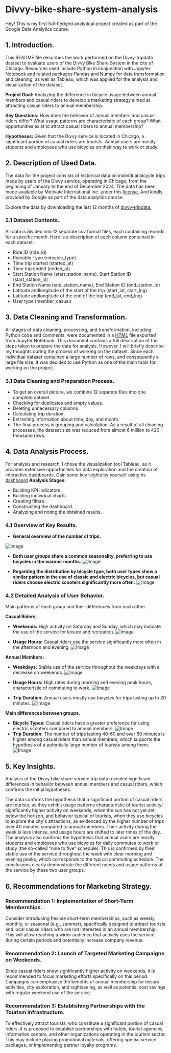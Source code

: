 # Divvy-bike-share-system-analysis
Hey! This is my first full-fledged analytical project created as part of the Google Data Analytics course.
## 1. Introduction.

This README file describes the work performed on the Divvy-tripdata dataset to evaluate users of the Divvy Bike Share System in the city of Chicago. Resources used include Python in conjunction with Jupyter Notebook and related packages Pandas and Numpy for data transformation and cleaning, as well as Tableau, which was applied for the analysis and visualization of the dataset.

**Project Goal:** Analyzing the difference in bicycle usage between annual members and casual riders to develop a marketing strategy aimed at attracting casual riders to annual membership.

**Key Questions:**
How does the behavior of annual members and casual riders differ?
What usage patterns are characteristic of each group?
What opportunities exist to attract casual riders to annual membership?

**Hypotheses:**
Given that the Divvy service is located in Chicago, a significant portion of casual riders are tourists.
Annual users are mostly students and employees who use bicycles on their way to work or study.

## 2. Description of Used Data.

The data for the project consists of historical data on individual bicycle trips made by users of the Divvy service, operating in Chicago, from the beginning of January to the end of December 2024.
The data has been made available by Motivate International Inc. under this [license.](https://divvybikes.com/data-license-agreement) And kindly provided by Google as part of the data analytics course.

Explore the data by downloading the last 12 months of [divvy-tripdata.](https://divvy-tripdata.s3.amazonaws.com/index.html)

### 2.1 Dataset Contents.

All data is divided into 12 separate csv format files, each containing records for a specific month. Here is a description of each column contained in each dataset.
* Ride ID (ride_id)
* Rideable Type (rideable_type)
* Time trip started (started_at)
* Time trip ended (ended_at)
* Start Station Name (start_station_name), Start Station ID (start_station_id)
* End Station Name (end_station_name), End Station ID (end_station_id)
* Latitude andlongitude of the start of the trip (start_lat, start_lng)
* Latitude andlongitude of the end of the trip (end_lat, end_lng)
* User type (member_casual)   

## 3. Data Cleaning and Transformation.

All stages of data cleaning, processing, and transformation, including Python code and comments, were documented in a [HTML]() file exported from Jupyter Notebook. This document contains a full description of the steps taken to prepare the data for analysis.
However, I will briefly describe my thoughts during the process of working on the dataset.
Since each individual dataset contained a large number of rows, and consequently a large file size, it was decided to use Python as one of the main tools for working on the project.

### 3.1 Data Cleaning and Preparation Process.

* To get an overall picture, we combine 12 separate files into one complete dataset.
* Checking for duplicates and empty values.
* Deleting unnecessary columns.
* Calculating trip duration.
* Extracting information about time, day, and month.
* The final process is grouping and calculation.
As a result of all cleaning processes, the dataset size was reduced from almost 6 million to 420 thousand rows.

## 4. Data Analysis Process.

For analysis and research, I chose the visualization tool Tableau, as it provides extensive opportunities for data exploration and the creation of interactive dashboards.
Gain some key isights by yourself using tis [dashboard](https://public.tableau.com/views/DivvyBikeShareSystem/DivvyBikeShareSystemDashboard?:language=en-US&:sid=&:redirect=auth&:display_count=n&:origin=viz_share_link)
**Analysis Stages:**
* Building KPI indicators.
* Building individual charts.
* Creating filters.
* Constructing the dashboard.
* Analyzing and noting the obtained results.

### 4.1 Overview of Key Results.

* **General overview of the number of trips.**

![Image](https://github.com/user-attachments/assets/6e974b98-74e8-4791-9e8f-4c37fd259d03)

* **Both user groups share a common seasonality, preferring to use bicycles in the warmer months.**
![Image](https://github.com/user-attachments/assets/1143d17f-c927-40a5-8077-e178fd0c257d)

* **Regarding the distribution by bicycle type, both user types show a similar pattern in the use of classic and electric bicycles, but casual riders choose electric scooters significantly more often.**
![Image](https://github.com/user-attachments/assets/cba3b7d8-6a31-40f0-92e1-fdb5ae7ac6af)

### 4.2 Detailed Analysis of User Behavior.

Main patterns of each group and their differences from each other.

**Casual Riders:**

* **Weekends:** High activity on Saturday and Sunday, which may indicate the use of the service for leisure and recreation.
![Image](https://github.com/user-attachments/assets/d4c0daa6-a7e2-4a49-ba37-5c513fe772f2)

* **Usage Hours:** Casual riders use the service significantly more often in the afternoon and evening.
![Image](https://github.com/user-attachments/assets/ac5f6d55-294c-4ffd-a815-125c895514cc)

**Annual Members:**
* **Weekdays:** Stable use of the service throughout the weekdays with a decrease on weekends.
![Image](https://github.com/user-attachments/assets/d4c0daa6-a7e2-4a49-ba37-5c513fe772f2)

* **Usage Hours:** High rates during morning and evening peak hours, characteristic of commuting to work.
![Image](https://github.com/user-attachments/assets/ac5f6d55-294c-4ffd-a815-125c895514cc)

* **Trip Duration:** Annual users mostly use bicycles for trips lasting up to 20 minutes.
![Image](https://github.com/user-attachments/assets/47b262db-3083-4ee0-8df3-529abfa0dc0a)

**Main differences between groups.**
* **Bicycle Types:** Casual riders have a greater preference for using electric scooters compared to annual members.
![Image](https://github.com/user-attachments/assets/cba3b7d8-6a31-40f0-92e1-fdb5ae7ac6af)
* **Trip Duration:** The number of trips lasting 40-60 and over 60 minutes is higher among casual riders than annual members, which supports the hypothesis of a potentially large number of tourists among them.
![Image](https://github.com/user-attachments/assets/47b262db-3083-4ee0-8df3-529abfa0dc0a)

## 5. Key Insights.

Analysis of the Divvy bike share service trip data revealed significant differences in behavior between annual members and casual riders, which confirms the initial hypotheses.

The data confirms the hypothesis that a significant portion of casual riders are tourists, as they exhibit usage patterns characteristic of tourist activity: significantly higher activity on weekends, when the sun has not yet set below the horizon, and behavior typical of tourists, when they use bicycles to explore the city's attractions, as evidenced by the higher number of trips over 40 minutes compared to annual members. Their activity during the week is less intense, and usage hours are shifted to later times of the day.
The analysis also confirms the hypothesis that annual users are mostly students and employees who use bicycles for daily commutes to work or study (the so-called "nine to five" schedule). This is confirmed by their stable use of the service throughout the week with clear morning and evening peaks, which corresponds to the typical commuting schedule.
The conclusions clearly demonstrate the different needs and usage patterns of the service by these two user groups.

## 6. Recommendations for Marketing Strategy.

### Recommendation 1: Implementation of Short-Term Memberships.
Consider introducing flexible short-term memberships, such as weekly, monthly, or seasonal (e.g., summer), specifically designed to attract tourists and local casual riders who are not interested in an annual membership. This will allow reaching a wider audience that actively uses the service during certain periods and potentially increase company revenue.

### Recommendation 2: Launch of Targeted Marketing Campaigns on Weekends.
Since casual riders show significantly higher activity on weekends, it is recommended to focus marketing efforts specifically on this period. Campaigns can emphasize the benefits of annual membership for leisure activities, city exploration, and sightseeing, as well as potential cost savings with regular weekend use of the service.

### Recommendation 3: Establishing Partnerships with the Tourism Infrastructure.
To effectively attract tourists, who constitute a significant portion of casual riders, it is proposed to establish partnerships with hotels, tourist agencies, information centers, and other organizations operating in the tourism sector. This may include placing promotional materials, offering special service packages, or implementing partner loyalty programs.
